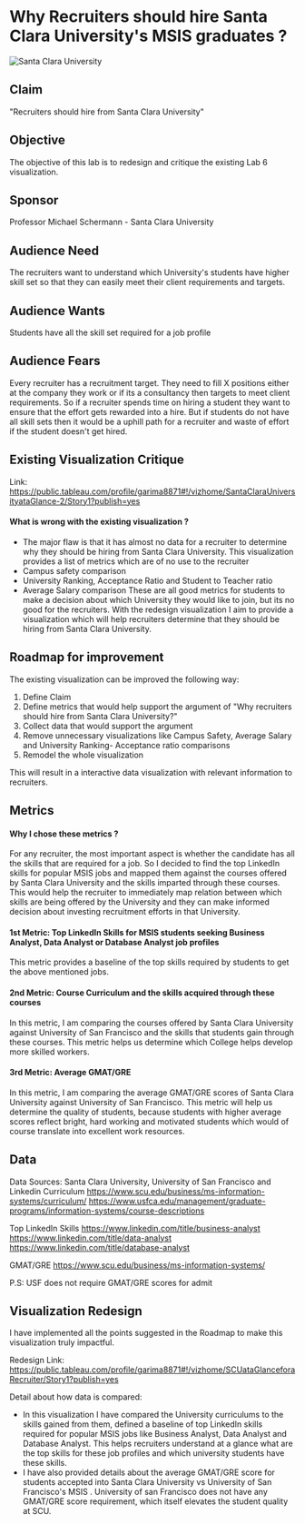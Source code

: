 # Why Recruiters should hire Santa Clara University's MSIS graduates ?
![Santa Clara University](https://poetsandquants.com/wp-content/uploads/2011/01/santa-clara-university-business-school.jpg)

## Claim
"Recruiters should hire from Santa Clara University"

## Objective

The objective of this lab is to redesign and critique the existing Lab 6 visualization.

## Sponsor

Professor Michael Schermann - Santa Clara University

## Audience Need
The recruiters want to understand which University's students have higher skill set so that they can easily meet their client requirements and targets.

## Audience Wants
Students have all the skill set required for a job profile

## Audience Fears
Every recruiter has a recruitment target. They need to fill X positions either at the company they work or if its a consultancy then targets to meet client requirements. So if a recruiter spends time on hiring a student they want to ensure that the effort gets rewarded into a hire. But if students do not have all skill sets then it would be a uphill path for a recruiter and waste of effort if the student doesn't get hired.

## Existing Visualization Critique

Link: https://public.tableau.com/profile/garima8871#!/vizhome/SantaClaraUniversityataGlance-2/Story1?publish=yes

#### What is wrong with the existing visualization ?
- The major flaw is that it has almost no data for a recruiter to determine why they should be hiring from Santa Clara University.
This visualization provides a list of metrics which are of no use to the recruiter
- Campus safety comparison 
- University Ranking, Acceptance Ratio and Student to Teacher ratio
- Average Salary comparison
These are all good metrics for students to make a decision about which University they would like to join, but its no good for the recruiters.
With the redesign visualization I aim to provide a visualization which will help recruiters determine that they should be hiring from Santa Clara University.

## Roadmap for improvement

The existing visualization can be improved the following way:
1) Define Claim
2) Define metrics that would help support the argument of "Why recruiters should hire from Santa Clara University?"
3) Collect data that would support the argument
4) Remove unnecessary visualizations like Campus Safety, Average Salary and University Ranking- Acceptance ratio comparisons
5) Remodel the whole visualization

This will result in a interactive data visualization with relevant information to recruiters.

## Metrics

#### Why I chose these metrics ?
For any recruiter, the most important aspect is whether the candidate has all the skills that are required for a job. So I decided to find the top LinkedIn skills for popular MSIS jobs and mapped them against the courses offered by Santa Clara University and the skills imparted through these courses. This would help the recruiter to immediately map relation between which skills are being offered by the University and they can make informed decision about investing recruitment efforts in that University.

#### 1st Metric: Top LinkedIn Skills for MSIS students seeking Business Analyst, Data Analyst or Database Analyst job profiles
This metric provides a baseline of the top skills required by students to get the above mentioned jobs.

#### 2nd Metric: Course Curriculum and the skills acquired through these courses

In this metric, I am comparing the courses offered by Santa Clara University against University of San Francisco and the skills that students gain through these courses. This metric helps us determine which College helps develop more skilled workers.

#### 3rd Metric: Average GMAT/GRE 

In this metric, I am comparing the average GMAT/GRE scores of Santa Clara University against University of San Francisco. This metric will help us determine the quality of students, because students with higher average scores reflect bright, hard working and motivated students which would of course translate into excellent work resources.


## Data

Data Sources: Santa Clara University, University of San Francisco and Linkedin
Curriculum
https://www.scu.edu/business/ms-information-systems/curriculum/
https://www.usfca.edu/management/graduate-programs/information-systems/course-descriptions

Top LinkedIn Skills
https://www.linkedin.com/title/business-analyst
https://www.linkedin.com/title/data-analyst
https://www.linkedin.com/title/database-analyst

GMAT/GRE
https://www.scu.edu/business/ms-information-systems/

P.S: USF does not require GMAT/GRE scores for admit


## Visualization Redesign

I have implemented all the points suggested in the Roadmap to make this visualization truly impactful.

Redesign Link:
https://public.tableau.com/profile/garima8871#!/vizhome/SCUataGlanceforaRecruiter/Story1?publish=yes

Detail about how data is compared: 
- In this visualization I have compared the University curriculums to the skills gained from them, defined a baseline of top LinkedIn skills required for popular MSIS jobs like Business Analyst, Data Analyst and Database Analyst. This helps recruiters understand at a glance what are the top skills for these job profiles and which university students have these skills.
- I have also provided details about the average GMAT/GRE score for students accepted into Santa Clara University vs University of San Francisco's MSIS . University of san Francisco does not have any GMAT/GRE score requirement, which itself elevates the student quality at SCU.
